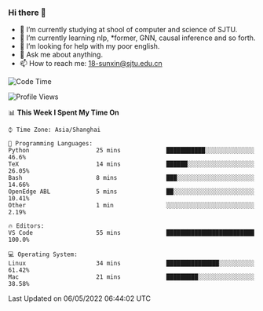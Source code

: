 ### Hi there 👋

<!--
**sunxin000/sunxin000** is a ✨ _special_ ✨ repository because its `README.md` (this file) appears on your GitHub profile.

Here are some ideas to get you started:

- 🔭 I’m currently working on ...
- 🌱 I’m currently learning ...
- 👯 I’m looking to collaborate on ...
- 🤔 I’m looking for help with ...
- 💬 Ask me about ...
- 📫 How to reach me: ...
- 😄 Pronouns: ...
- ⚡ Fun fact: ...
-->
- 🏫 I’m currently studying at shool of computer and science of SJTU.
- 🌱 I’m currently learning nlp, \*former, GNN, causal inference and so forth.
- 🤔 I’m looking for help with my poor english.
- 💬 Ask me about anything.
- 📫 How to reach me: 18-sunxin@sjtu.edu.cn
<!--START_SECTION:waka-->
![Code Time](http://img.shields.io/badge/Code%20Time-183%20hrs%2018%20mins-blue)

![Profile Views](http://img.shields.io/badge/Profile%20Views-3-blue)

📊 **This Week I Spent My Time On** 

```text
⌚︎ Time Zone: Asia/Shanghai

💬 Programming Languages: 
Python                   25 mins             ███████████░░░░░░░░░░░░░░   46.6% 
TeX                      14 mins             ██████░░░░░░░░░░░░░░░░░░░   26.05% 
Bash                     8 mins              ███░░░░░░░░░░░░░░░░░░░░░░   14.66% 
OpenEdge ABL             5 mins              ██░░░░░░░░░░░░░░░░░░░░░░░   10.41% 
Other                    1 min               ░░░░░░░░░░░░░░░░░░░░░░░░░   2.19%

🔥 Editors: 
VS Code                  55 mins             █████████████████████████   100.0%

💻 Operating System: 
Linux                    34 mins             ███████████████░░░░░░░░░░   61.42% 
Mac                      21 mins             █████████░░░░░░░░░░░░░░░░   38.58%

```


 Last Updated on 06/05/2022 06:44:02 UTC
<!--END_SECTION:waka-->

